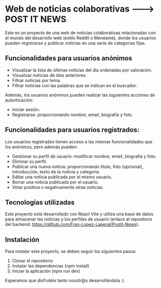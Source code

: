# Web de noticias colaborativas ---> POST IT NEWS

Este es un proyecto de una web de noticias colaborativas relacionadas con el mundo del desarrollo web (estilo Reddit o Menéame), donde los usuarios pueden registrarse y publicar noticias en una serie de categorías fijas.

## Funcionalidades para usuarios anónimos

- Visualizar la lista de últimas noticias del día ordenadas por valoración.
- Visualizar noticias de días anteriores.
- Filtrar noticias por tema.
- Filtrar noticias con las palabras que se indican en el buscador.

Además, los usuarios anónimos pueden realizar las siguientes acciones de autenticación:

- Iniciar sesión.
- Registrarse: proporcionando nombre, email, biografía y foto.

## Funcionalidades para usuarios registrados:

Los usuarios registrados tienen acceso a las mismas funcionalidades que los anónimos, pero además pueden:

- Gestionar su perfil de usuario: modificar nombre, email, biografía y foto.
- Eliminar su perfil.
- Publicar una nueva noticia: proporcionando título, foto (opcional), introducción, texto de la noticia y categoría.
- Editar una noticia publicada por el mismo usuario.
- Borrar una noticia publicada por el usuario.
- Votar positiva o negativamente otras noticias.


## Tecnologías utilizadas

Este proyecto está desarrollado con React Vite y utiliza una base de datos para almacenar las noticias y los perfiles de usuario (enlace al repositorio del backend: https://github.com/Fran-Lopez-Laperal/Postit-News).

## Instalación

Para instalar este proyecto, se deben seguir los siguientes pasos:

1. Clonar el repositorio
2. Instalar las dependencias (npm install)
3. Iniciar la aplicación (npm run dev)

Esperamos que disfrutéis tanto nosotr@s desarrollándola :) 
